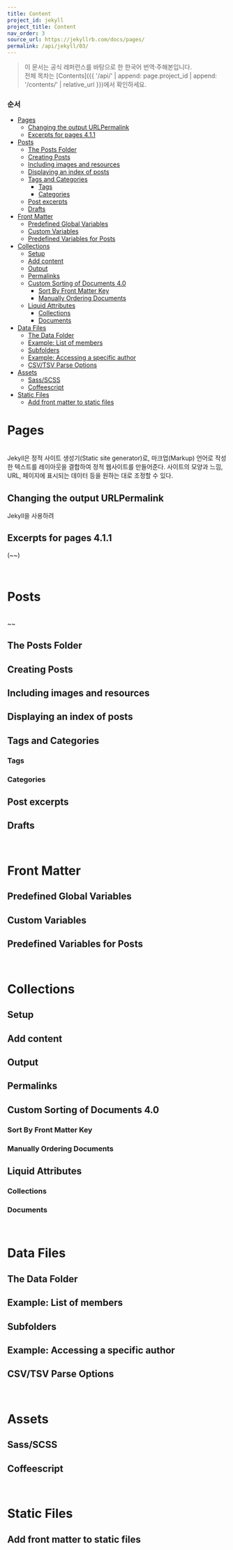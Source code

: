 ```yaml
---
title: Content
project_id: jekyll
project_title: Content
nav_order: 3
source_url: https://jekyllrb.com/docs/pages/
permalink: /api/jekyll/03/
---
```


> 이 문서는 공식 레퍼런스를 바탕으로 한 한국어 번역·주해본입니다.  
> 전체 목차는 [Contents]({{ '/api/' | append: page.project_id | append: '/contents/' | relative_url }})에서 확인하세요.


### 순서

- [Pages](#pages)
  - [Changing the output URLPermalink](#changing-the-output-urlpermalink)
  - [Excerpts for pages 4.1.1](#excerpts-for-pages-411)
- [Posts](#posts)
  - [The Posts Folder](#the-posts-folder)
  - [Creating Posts](#creating-posts)
  - [Including images and resources](#including-images-and-resources)
  - [Displaying an index of posts](#displaying-an-index-of-posts)
  - [Tags and Categories](#tags-and-categories)
    - [Tags](#tags)
    - [Categories](#categories)
  - [Post excerpts](#post-excerpts)
  - [Drafts](#drafts)
- [Front Matter](#front-matter)
  - [Predefined Global Variables](#predefined-global-variables)
  - [Custom Variables](#custom-variables)
  - [Predefined Variables for Posts](#predefined-variables-for-posts)
- [Collections](#collections)
  - [Setup](#setup)
  - [Add content](#add-content)
  - [Output](#output)
  - [Permalinks](#permalinks)
  - [Custom Sorting of Documents 4.0](#custom-sorting-of-documents-40)
    - [Sort By Front Matter Key](#sort-by-front-matter-key)
    - [Manually Ordering Documents](#manually-ordering-documents)
  - [Liquid Attributes](#liquid-attributes)
    - [Collections](#collections-1)
    - [Documents](#documents)
- [Data Files](#data-files)
  - [The Data Folder](#the-data-folder)
  - [Example: List of members](#example-list-of-members)
  - [Subfolders](#subfolders)
  - [Example: Accessing a specific author](#example-accessing-a-specific-author)
  - [CSV/TSV Parse Options](#csvtsv-parse-options)
- [Assets](#assets)
  - [Sass/SCSS](#sassscss)
  - [Coffeescript](#coffeescript)
- [Static Files](#static-files)
  - [Add front matter to static files](#add-front-matter-to-static-files)
 

# Pages
<br>
Jekyll은 정적 사이트 생성기(Static site generator)로, 마크업(Markup) 언어로 작성한 텍스트를 레이아웃을 결합하여 정적 웹사이트를 만들어준다. 사이트의 모양과 느낌, URL, 페이지에 표시되는 데이터 등을 원하는 대로 조정할 수 있다.

## Changing the output URLPermalink

Jekyll을 사용하려

## Excerpts for pages <span class="ver-badge">4.1.1</span>

(~~)

<br>

# Posts
<br>
~~

## The Posts Folder

## Creating Posts

## Including images and resources

## Displaying an index of posts

## Tags and Categories

### Tags

### Categories

## Post excerpts

## Drafts

<br>

# Front Matter

## Predefined Global Variables

## Custom Variables

## Predefined Variables for Posts

<br>

# Collections

## Setup

## Add content

## Output

## Permalinks

## Custom Sorting of Documents <span class="ver-badge">4.0</span>

### Sort By Front Matter Key

### Manually Ordering Documents

## Liquid Attributes

### Collections

### Documents

<br>

# Data Files

## The Data Folder

## Example: List of members

## Subfolders

## Example: Accessing a specific author

## CSV/TSV Parse Options

<br>

# Assets

## Sass/SCSS

## Coffeescript

<br>

# Static Files

## Add front matter to static files
